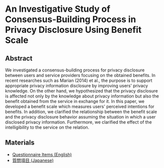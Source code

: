 # An Investigative Study of Consensus-Building Process in Privacy Disclosure Using Benefit Scale

## Abstract
We investigated a consensus-building process for privacy disclosure between users and service providers focusing on the obtained benefits. In recent researches such as Marian (2014) et al., the purpose is to support appropriate privacy information disclosure by improving users' privacy knowledge. On the other hand, we hypothesized that the privacy disclosure is affected not only by the knowledge about privacy information but also the benefit obtained from the service in exchange for it. In this paper, we developed a benefit scale which measures users' perceived intentions for benefits. In addition, we clarified the relationship between the benefit scale and the privacy disclosure behavior assuming the situation in which a user disclosed privacy information.  Furthermore, we clarified the effect of the intelligibility to the service on the relation.


## Materials
- [Questionnaire Items (English)](./en/)
- [質問項目 (Japanese)](./ja/)

